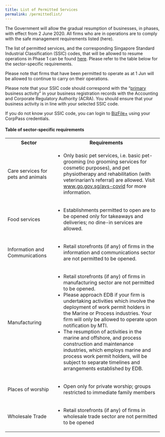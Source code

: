```yaml
---
title: List of Permitted Services
permalink: /permittedlist/
---
```


The Government will allow the gradual resumption of businesses, in phases, with effect from 2 June 2020. All firms who are in operations are to comply with the safe management requirements listed (here). 

The list of permitted services, and the corresponding Singapore Standard Industrial Classification (SSIC) codes, that will be allowed to resume operations in Phase 1 can be found <a href="https://go.gov.sg/permittedserviceslist">here</a>. Please refer to the table below for the sector-specific requirements.

Please note that firms that have been permitted to operate as at 1 Jun will be allowed to continue to carry on their operations.

Please note that your SSIC code should correspond with the “<ins>primary</ins> business activity” in your business registration records with the Accounting and Corporate Regulatory Authority (ACRA). You should ensure that your business activity is in line with your selected SSIC code. 

If you do not know your SSIC code, you can login to <a href="https://www.bizfile.gov.sg/">BizFile+</a> using your CorpPass credentials. 


#### **Table of sector-specific requirements**

<table>
    <tr>
        <th>Sector</th>
        <th>Requirements</th>
    </tr>
    <tr>
        <td>Care services for pets and animals</td>
        <td>
            <ul>
                <li>
                    Only basic pet services, i.e. basic pet-grooming (no grooming services for cosmetic purposes), and pet physiotherapy and rehabilitation (with veterinarian’s referral) are allowed. Visit <a href="https://www.go.gov.sg/avs-covid">www.go.gov.sg/avs-covid</a> for more information. 
                </li>
            </ul>
        </td>
    </tr>
    <tr>
        <td>Food services</td>
        <td>
            <ul>
                <li>
                    Establishments permitted to open are to be opened only for takeaways and deliveries; no dine-in services are allowed.
                </li>
            </ul>
        </td>
    </tr>
    <tr>
        <td>Information and Communications</td>
        <td>
            <ul>
                <li>
                    Retail storefronts (if any) of firms in the information and communications sector are not permitted to be opened.
                </li>
            </ul>
        </td>
    </tr>
    <tr>
        <td>Manufacturing</td>
        <td>
            <ul>
                <li>
                    Retail storefronts (if any) of firms in manufacturing sector are not permitted to be opened.
                </li>
                <li>
                    Please approach EDB if your firm is undertaking activities which involve the deployment of work permit holders in the Marine or Process industries. Your firm will only be allowed to operate upon notification by MTI.
                </li>
                <li>
                    The resumption of activities in the marine and offshore, and process construction and maintenance industries, which employs marine and process work permit holders, will be subject to separate timelines and arrangements established by EDB.
                </li>
            </ul>
        </td>
    </tr>
    <tr>
        <td>Places of worship</td>
        <td>
            <ul>
                <li>
                    Open only for private worship; groups restricted to immediate family members
                </li>
            </ul>
        </td>
    </tr>
    <tr>
        <td>Wholesale Trade</td>
        <td>
            <ul>
                <li>
                    Retail storefronts (if any) of firms in wholesale trade sector are not permitted to be opened
                </li>
            </ul>
        </td>
    </tr>
</table>